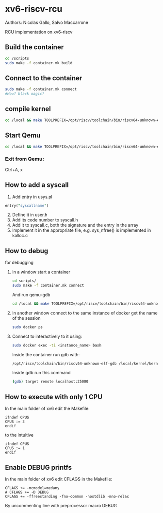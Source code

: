 # xv6-riscv-rcu
Authors: Nicolas Gallo, Salvo Maccarrone

RCU implementation on xv6-riscv


## Build the container 

```sh
cd /scripts
sudo make -f container.mk build
```
## Connect to the container
```sh 
sudo make -f container.mk connect
#How? black magic?
```


## compile kernel
```sh
cd /local && make TOOLPREFIX=/opt/riscv/toolchain/bin/riscv64-unknown-elf-
```


## Start Qemu

```sh
cd /local && make TOOLPREFIX=/opt/riscv/toolchain/bin/riscv64-unknown-elf- qemu
```

### Exit from Qemu:
Ctrl+A, x

## How to add a syscall
1. Add entry in usys.pl 
```pl
entry("syscallname")
```
2. Define it in user.h
3. Add its code number to syscall.h
4. Add it to syscall.c, both the signature and the entry in the array
5. Implement it in the appropriate file, e.g. sys_nfree() is implemented in kalloc.c

## How to debug
for debugging
1. In a window start a container 
    ```sh
    cd scripts/ 
    sudo make -f container.mk connect
    ```
    And run qemu-gdb
    ```sh
    cd /local && make TOOLPREFIX=/opt/riscv/toolchain/bin/riscv64-unknown-elf- qemu-gdb
    ```
2. In another window connect to the same instance of docker
get the name of the session
    ```sh
    sudo docker ps
    ```
3. Connect to interactively to it using:
    ```sh
    sudo docker exec -ti <instance_name> bash
    ```
    Inside the container run gdb with:
    ```sh
    /opt/riscv/toolchain/bin/riscv64-unknown-elf-gdb /local/kernel/kernel
    ```      
    
    Inside gdb run this command
    ```sh
    (gdb) target remote localhost:25000
    ```

## How to execute with only 1 CPU
In the main folder of xv6 edit the Makefile:
 
```make
ifndef CPUS
CPUS := 3
endif
```
to the intuitive 
```make
ifndef CPUS
CPUS := 1
endif
```

## Enable DEBUG printfs
In the main folder of xv6 edit CFLAGS in the Makefile:
```make
CFLAGS += -mcmodel=medany
# CFLAGS += -D DEBUG
CFLAGS += -ffreestanding -fno-common -nostdlib -mno-relax
```
By uncommenting line with preprocessor macro DEBUG